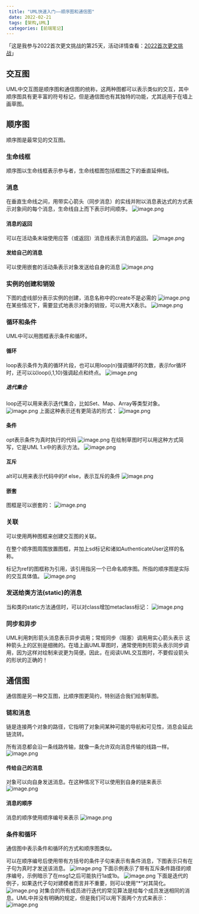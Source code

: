 ```yaml
---
 title: "UML快速入门——顺序图和通信图"
 date: 2022-02-21
 tags: [架构,UML]
 categories: [前端笔记]
---
```


「这是我参与2022首次更文挑战的第25天，活动详情查看：[2022首次更文挑战](https://juejin.cn/post/7052884569032392740 "https://juejin.cn/post/7052884569032392740")」

交互图
---

UML中交互图是顺序图和通信图的统称，这两种图都可以表示类似的交互，其中顺序图具有更丰富的符号标记，但是通信图也有其独特的功能，尤其适用于在墙上画草图。

顺序图
---

顺序图是最常见的交互图。

### 生命线框

顺序图以生命线框表示参与者，生命线框图包括框图之下的垂直延伸线。

### 消息

在垂直生命线之间，用带实心箭头（同步消息）的实线并附以消息表达式的方式表示对象间的每个消息，生命线自上而下表示时间顺序。 ![image.png](../imgs/a7739d7ba24a40dda484ee0823b99f4e.png)

#### 消息的返回

可以在活动条末端使用应答（或返回）消息线表示消息的返回。 ![image.png](../imgs/14c0aaf10ecf4fa8948b749f56399177.png)

#### 发给自己的消息

可以使用嵌套的活动条表示对象发送给自身的消息 ![image.png](../imgs/5d28b35a63a94d68a8962c1baa5a6418.png)

### 实例的创建和销毁

下图的虚线部分表示实例的创建，消息名称中的create不是必需的 ![image.png](../imgs/89bd18d28389452c962cd3384ac18434.png) 在某些情况下，需要显式地表示对象的销毁，可以用大X表示。 ![image.png](../imgs/e5730d7a315d4863b7ac568223aeefdc.png)

### 循环和条件

UML中可以用图框表示条件和循环。

#### 循环

loop表示条件为真的循环片段，也可以用loop(n)强调循环的次数，表示for循环时，还可以以loop(i,1,10)强调起点和终点。 ![image.png](../imgs/ab523cf7253e43bfb13334615183db2c.png)

##### 迭代集合

loop还可以用来表示迭代集合，比如Set、Map、Array等类型对象。 ![image.png](../imgs/658415d364934e01a794eb8c1642a252.png) 上面这种表示还有更简洁的形式： ![image.png](../imgs/050011baf7694e6f8e029d617274b4c5.png)

#### 条件

opt表示条件为真时执行的代码 ![image.png](../imgs/4ad9b45c288243cc871d388a9e4ee02c.png) 在绘制草图时可以用这种方式简写，它是UML 1.x中的表示方法。 ![image.png](../imgs/03a48de8e5e14bfa86aace25630fe9f0.png)

#### 互斥

alt可以用来表示代码中的if else，表示互斥的条件 ![image.png](../imgs/607c8312c8c041f98238c8207f7d6486.png)

#### 嵌套

图框是可以嵌套的： ![image.png](../imgs/9a9e3fecab1a430099f67a25ecf96322.png)

### 关联

可以使用两种图框来创建交互图的关联。

在整个顺序图周围放置图框，并加上sd标记和诸如AuthenticateUser这样的名称。

标记为ref的图框称为引用，该引用指另一个已命名顺序图。所指的顺序图是实际的交互具体值。 ![image.png](../imgs/d0497dc61b2a4607abca4bef7bcc1291.png)

### 发送给类方法(static)的消息

当和类的static方法通信时，可以对class增加metaclass标记： ![image.png](../imgs/6de6c2ae614f4716af6c0ba282fb0e8f.png)

### 同步和异步

UML利用刺形箭头消息表示异步调用；常规同步（阻塞）调用用实心箭头表示 这种箭头上的区别是细微的。在墙上画UML草图时，通常使用刺形箭头表示同步调用，因为这样对绘制来说更为简便。因此，在阅读UML交互图时，不要假设箭头的形状的正确的！

通信图
---

通信图是另一种交互图，比顺序图更简约，特别适合我们绘制草图。

### 链和消息

链是连接两个对象的路径，它指明了对象间某种可能的导航和可见性，消息会延此链流转。

所有消息都会沿一条线路传输，就像一条允许双向消息传输的线路一样。 ![image.png](../imgs/ca28f113fdbf4f3a8803fcff7e67687e.png)

#### 传给自己的消息

对象可以向自身发送消息。在这种情况下可以使用到自身的链来表示 ![image.png](../imgs/bbc47e5ba90344129027b9cf69933a11.png)

#### 消息的顺序

消息的顺序使用顺序编号来表示 ![image.png](../imgs/21e20e18c0224cfeaebd4a03966d320a.png)

### 条件和循环

通信图中表示条件和循环的方式和顺序图类似。

可以在顺序编号后使用带有方括号的条件子句来表示有条件消息，下图表示只有在子句为真时才发送该消息。 ![image.png](../imgs/b2cffc1c128c453aa87bcc8c436b5edb.png) 下面示例表示了带有互斥条件路径的顺序编号，示例暗示了在msg1之后可能执行1a或1b。 ![image.png](../imgs/d55d28b03e5345b0a6d0b4e16968694a.png) 下面是迭代的例子，如果迭代子句对建模者而言并不重要，则可以使用“\*”对其简化。 ![image.png](../imgs/2cac1920e79d41f692a0a3690999cdbb.png) 对集合的所有成员进行迭代的常见算法是给每个成员发送相同的消息。UML中并没有明确的规定，但是我们可以用下面两个方式来表示： ![image.png](../imgs/4b2e4540dcc440fc95a8bb27c35ece17.png)
